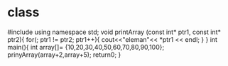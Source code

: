 # class
#include <iostream>
  using namespace std;
  void printArray (const int* ptr1, const int* ptr2){
  for(; ptr1 != ptr2; ptr1++){
  cout<<"eleman"<< *ptr1 << endl;
  }
  }
  int main(){
  int array[]= {10,20,30,40,50,60,70,80,90,100};
  prinyArray(array+2,array+5);
  return0;
  }
